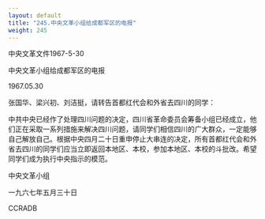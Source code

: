 ```yaml
---
layout: default
title: "245.中央文革小组给成都军区的电报"
weight: 245
---
```


中央文革文件1967-5-30

中央文革小组给成都军区的电报

1967.05.30

张国华、梁兴初、刘洁挺，请转告首都红代会和外省去四川的同学：

中共中央已经作了处理四川问题的决定，四川省革命委员会筹备小组已经成立，他们正在采取一系列措施来解决四川问题，请同学们相信四川的广大群众，一定能够自己解放自己。根据中央四月二十日重申停止大串连的决定，所有首都红代会和外省去四川的同学们应当立即返回本地区、本校，参加本地区、本校的斗批改。希望同学们成为执行中央指示的模范。

中央文革小组

一九六七年五月三十日

CCRADB

